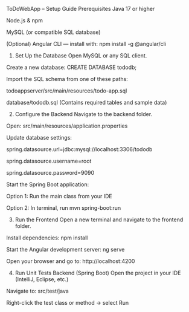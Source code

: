 ToDoWebApp – Setup Guide
Prerequisites
Java 17 or higher

Node.js & npm

MySQL (or compatible SQL database)

(Optional) Angular CLI — install with: npm install -g @angular/cli

1. Set Up the Database
Open MySQL or any SQL client.

Create a new database:
CREATE DATABASE tododb;

Import the SQL schema from one of these paths:

todoappserver/src/main/resources/todo-app.sql

database/tododb.sql
(Contains required tables and sample data)

2. Configure the Backend
Navigate to the backend folder.

Open: src/main/resources/application.properties

Update database settings:

spring.datasource.url=jdbc:mysql://localhost:3306/tododb

spring.datasource.username=root

spring.datasource.password=9090

Start the Spring Boot application:

Option 1: Run the main class from your IDE

Option 2: In terminal, run mvn spring-boot:run

3. Run the Frontend
Open a new terminal and navigate to the frontend folder.

Install dependencies: npm install

Start the Angular development server: ng serve

Open your browser and go to: http://localhost:4200

4. Run Unit Tests
Backend (Spring Boot)
Open the project in your IDE (IntelliJ, Eclipse, etc.)

Navigate to: src/test/java

Right-click the test class or method → select Run
